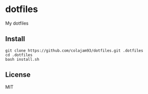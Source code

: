 # dotfiles

My dotfiles

## Install

```
git clone https://github.com/colajam93/dotfiles.git .dotfiles
cd .dotfiles
bash install.sh
```

## License

MIT
